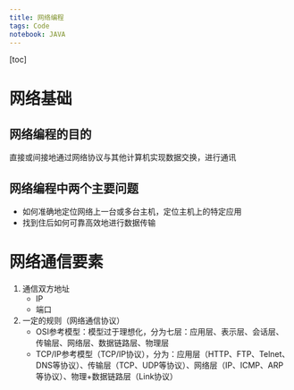 ```yaml
---
title: 网络编程
tags: Code
notebook: JAVA
---
```


[toc]
# 网络基础
## 网络编程的目的
直接或间接地通过网络协议与其他计算机实现数据交换，进行通讯
## 网络编程中两个主要问题
* 如何准确地定位网络上一台或多台主机，定位主机上的特定应用
* 找到住后如何可靠高效地进行数据传输

# 网络通信要素
1. 通信双方地址
   * IP
   * 端口
2. 一定的规则（网络通信协议）
   * OSI参考模型：模型过于理想化，分为七层：应用层、表示层、会话层、传输层、网络层、数据链路层、物理层
   * TCP/IP参考模型（TCP/IP协议），分为：应用层（HTTP、FTP、Telnet、DNS等协议）、传输层（TCP、UDP等协议）、网络层（IP、ICMP、ARP等协议）、物理+数据链路层（Link协议）


